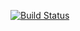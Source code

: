 [![Build Status](https://travis-ci.com/d471061c/ohtu-viikko1.svg?token=PpPG6E41hQUswijngVsA&branch=master)](https://travis-ci.com/d471061c/ohtu-viikko1)

